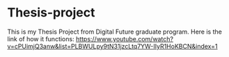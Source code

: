 # Thesis-project
This is my Thesis Project from Digital Future graduate program. 
Here is the link of how it functions: 
https://www.youtube.com/watch?v=cPUimjQ3anw&list=PLBWULpy9tN31jzcLtq7YW-IIyR1HoKBCN&index=1
